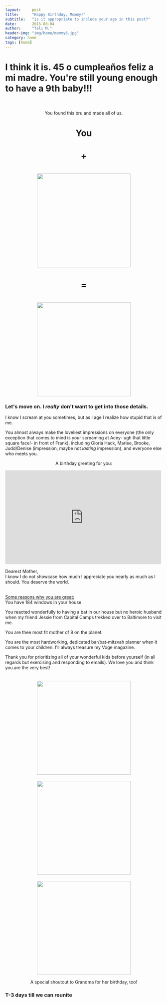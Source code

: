 ```yaml
---
layout:     post
title:      "Happy Birthday, Mommy!"
subtitle:   "is it appropriate to include your age in this post?"
date:       2015-08-04
author:     "Tali M."
header-img: "img/home/mommy6.jpg"
category: home
tags: [home]
---
```


<h1>I think it is. 45 o cumpleaños feliz a mi madre. You're still young enough to have a 9th baby!!!</h1>
<br><br>
<center>You found this bru and made all of us.</center>

<h1><center>You</center></h1>
<h1><center>+</center></h1>
<center><img src="http://localhost:6120/img/home/mommydaddy.jpg" height="300px" width="300px" style="padding-top:20px" /></center>
<h1><center>=</center></h1>
<center><img src="http://localhost:6120/img/family-bg.jpg" height="300px" width="300px" style="padding-top:20px" /></center>
<h3>Let's move on. I <i>really</i> don't want to get into those details.</h3>
<p>I know I scream at you sometimes, but as I age I realize how stupid that is of me.</p>

<p>You almost always make the loveliest impressions on everyone (the only exception that comes to mind is your screaming at Acey- ugh that little square face!- in front of Frank), including Gloria Hack, Marlee, Brooke, Judd/Denise (impression, maybe not <i>lasting</i> impression), and everyone else who meets you.</p> 

<p><center>A birthday greeting for you:</center><p>
<iframe width="500" height="300" src="https://www.youtube.com/embed/qbvimp1vbL0" frameborder="0" allowfullscreen></iframe>
<p>Dearest Mother,
<br>
I know I do not showcase how much I appreciate you nearly as much as I should. You deserve the world.

<br><u>Some reasons why you are great:</u><br>
You have 184 windows in your house.


You reacted wonderfully to having a bat in our house but no heroic husband when my friend Jessie from Capital Camps trekked over to Baltimore to visit me.

You are thee most fit mother of 8 on the planet.

You are the most hardworking, dedicated bar/bat-mitzvah planner when it comes to your children. I'll always treasure my Voge magazine.


<p>Thank you for prioritizing all of your wonderful kids before yourself (in all regards but exercising and responding to emails). We love you and think you are the very best!</p>
<center><img src="http://localhost:6120/img/home/mommy2.jpg" height="300px" width="300px" style="padding-top:20px" /></center>
<center><img src="http://localhost:6120/img/home/mommy5.jpg" height="300px" width="300px" style="padding-top:20px" /></center>
<center><img src="http://localhost:6120/img/home/mommy4.jpg" height="300px" width="300px" style="padding-top:20px" /></center>
<p><center>A special shoutout to Grandma for her birthday, too!</center></p>
<h3>T-3 days till we can reunite</h3>